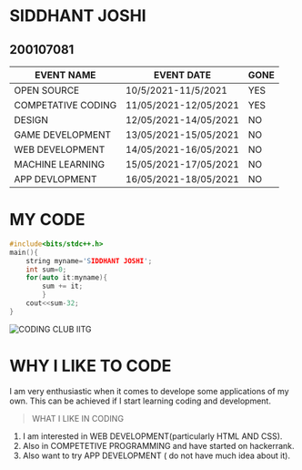 # SIDDHANT JOSHI

## 200107081



 | EVENT NAME        |	EVENT DATE       	| GONE |
 |-------------------|----------------------|------|
 | OPEN SOURCE       |	10/5/2021-11/5/2021 | 	YES | 
 |COMPETATIVE CODING	|11/05/2021-12/05/2021|	YES |
 | DESIGN            	|12/05/2021-14/05/2021|	NO  |
  |GAME DEVELOPMENT  	|13/05/2021-15/05/2021|	NO  |
  |WEB DEVELOPMENT   	|14/05/2021-16/05/2021|	NO  |
  |MACHINE LEARNING  	|15/05/2021-17/05/2021|	NO  |
  |APP DEVLOPMENT    	|16/05/2021-18/05/2021|	NO  |

# MY CODE

``` C++
#include<bits/stdc++.h>
main(){
    string myname='SIDDHANT JOSHI';
    int sum=0;
    for(auto it:myname){
        sum += it;
        }
    cout<<sum-32;
}
```

![CODING CLUB IITG](https://raw.githubusercontent.com/codingiitg/open_source_submission/main/coding-club%20logo.png)

# WHY I LIKE TO CODE

I am very enthusiastic when it comes to develope some applications of my own.
This can be achieved if I start learning coding and development.

>WHAT I LIKE IN CODING
1. I am interested in WEB DEVELOPMENT(particularly HTML AND CSS).
2. Also in COMPETETIVE PROGRAMMING and have started on hackerrank.
3. Also want to try APP DEVELOPMENT ( do not have much idea about it).
  
